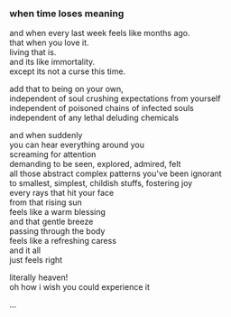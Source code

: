 ### when time loses meaning



and when every last week feels like months ago.\
that when you love it.\
living that is.\
and its like immortality. \
except its not a curse this time.

add that to being on your own,\
independent of soul crushing expectations from yourself\
independent of poisoned chains of infected souls\
independent of any lethal deluding chemicals

and when suddenly\
you can hear everything around you\
screaming for attention\
demanding to be seen, explored, admired, felt\
all those abstract complex patterns you've been ignorant\
to smallest, simplest, childish stuffs, fostering joy\
every rays that hit your face\
from that rising sun\
feels like a warm blessing\
and that gentle breeze\
passing through the body\
feels like a refreshing caress\
and it all\
just feels right



literally heaven!\
oh how i wish you could experience it






...